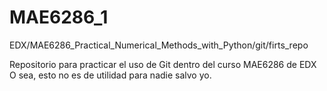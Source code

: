 # MAE6286_1
EDX/MAE6286_Practical_Numerical_Methods_with_Python/git/firts_repo

Repositorio para practicar el uso de Git dentro del curso MAE6286 de EDX
O sea, esto no es de utilidad para nadie salvo yo.
